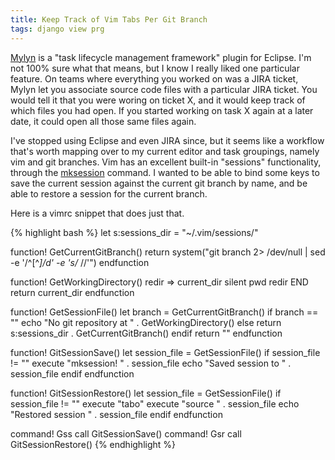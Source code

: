 ```yaml
---
title: Keep Track of Vim Tabs Per Git Branch
tags: django view prg
---
```


[Mylyn](http://www.eclipse.org/mylyn/) is a "task lifecycle management framework" plugin for Eclipse. I'm not 100% sure what that means, but I know I really liked one particular feature. On teams where everything you worked on was a JIRA ticket, Mylyn let you associate source code files with a particular JIRA ticket. You would tell it that you were woring on ticket X, and it would keep track of which files you had open. If you started working on task X again at a later date, it could open all those same files again.

I've stopped using Eclipse and even JIRA since, but it seems like a workflow that's worth mapping over to my current editor and task groupings, namely vim and git branches. Vim has an excellent built-in "sessions" functionality, through the [mksession](http://vim.runpaint.org/editing/managing-sessions/) command. I wanted to be able to bind some keys to save the current session against the current git branch by name, and be able to restore a session for the current branch.

Here is a vimrc snippet that does just that.

{% highlight bash %}
let s:sessions_dir = "~/.vim/sessions/"

function! GetCurrentGitBranch()
    return system("git branch 2> /dev/null | sed -e '/^[^*]/d' -e 's/* //'")
endfunction

function! GetWorkingDirectory()
    redir => current_dir
    silent pwd
    redir END
    return current_dir
endfunction

function! GetSessionFile()
    let branch = GetCurrentGitBranch()
    if branch == ""
        echo "No git repository at " . GetWorkingDirectory()
    else
        return s:sessions_dir . GetCurrentGitBranch()
    endif
    return ""
endfunction

function! GitSessionSave()
    let session_file = GetSessionFile()
    if session_file != ""
        execute "mksession! " . session_file
        echo "Saved session to " . session_file
    endif
endfunction

function! GitSessionRestore()
    let session_file = GetSessionFile()
    if session_file != ""
        execute "tabo"
        execute "source " . session_file
        echo "Restored session " . session_file
    endif
endfunction

command! Gss call GitSessionSave()
command! Gsr call GitSessionRestore()
{% endhighlight %}
